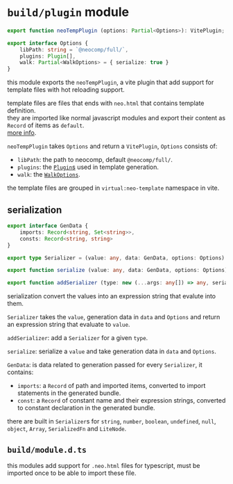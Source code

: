 # `build/plugin` module
```typescript
export function neoTempPlugin (options: Partial<Options>): VitePlugin;

export interface Options {
	libPath: string = `@neocomp/full/`,
	plugins: Plugin[],
	walk: Partial<WalkOptions> = { serialize: true }
}
```
this module exports the `neoTempPlugin`, a vite plugin that add support for template files
with hot reloading support.

template files are files that ends with `neo.html` that contains template definition.   
they are imported like normal javascript modules and export their content as `Record` of items 
as `default`.    
[more info](./comp-base.view/template-api.md#template-file).

`neoTempPlugin` takes `Options` and return a `VitePlugin`, `Options` consists of:
- `libPath`: the path to neocomp, default `@neocomp/full/`.
- `plugins`: the [`Plugin`s](./comp-base.view/template-api.md#plugin) used in template 
generation.
- `walk`: the [`WalkOptions`](./comp-base.view/template-api.md#walking).

the template files are grouped in `virtual:neo-template` namespace in vite.

## serialization
```typescript
export interface GenData {
	imports: Record<string, Set<string>>,
	consts: Record<string, string>
}

export type Serializer = (value: any, data: GenData, options: Options) => string;

export function serialize (value: any, data: GenData, options: Options): string;

export function addSerializer (type: new (...args: any[]) => any, serializer: Serializer): void;
```
serialization convert the values into an expression string that evalute into them.

`Serializer` takes the `value`, generation data in `data` and `Options` and return an expression 
string that evaluate to `value`.

`addSerializer`: add a `Serializer` for a given `type`.

`serialize`: serialize a `value` and take generation data in `data` and `Options`.

`GenData`: is data related to generation passed for every `Serializer`, it contains:
- `imports`: a `Record` of path and imported items, converted to import statements in the 
generated bundle.
- `const`: a `Record` of constant name and their expression strings, converted to constant 
declaration in the generated bundle.

there are built in `Serializer`s for `string`, `number`, `boolean`, `undefined`, `null`, 
`object`, `Array`, `SerializedFn` and `LiteNode`.

## `build/module.d.ts`
this modules add support for `.neo.html` files for typescript, must be imported once to be 
able to import these file.